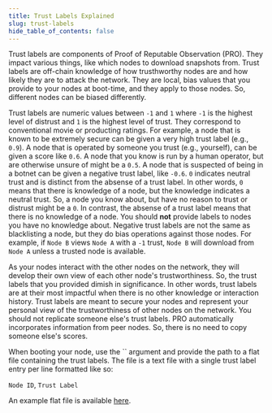 ```yaml
---
title: Trust Labels Explained
slug: trust-labels
hide_table_of_contents: false
---
```


Trust labels are components of Proof of Reputable Observation (PRO). They impact various things,
like which nodes to download snapshots from. Trust labels are off-chain knowledge of how
trusthworthy nodes are and how likely they are to attack the network. They are local, bias values
that you provide to your nodes at boot-time, and they apply to those nodes. So, different nodes can
be biased differently.

Trust labels are numeric values between `-1` and `1` where `-1` is the highest level of distrust and
`1` is the highest level of trust. They correspond to conventional movie or producting ratings. For
example, a node that is known to be extremely secure can be given a very high trust label (e.g., 
`0.9`). A node that is operated by someone you trust (e.g., yourself), can be given a score like
`0.6`. A node that you know is run by a human operator, but are otherwise unsure of might be a 
`0.5`. A node that is suspected of being in a botnet can be given a negative trust label, like 
`-0.6`. `0` indicates neutral trust and is distinct from the absense of a trust label. In other
words, `0` means that there is knowledge of a node, but the knowledge indicates a neutral trust. So,
a node you know about, but have no reason to trust or distrust might be a `0`. In contrast,
the absense of a trust label means that there is no knowledge of a node. You should **not** provide
labels to nodes you have no knowledge about. Negative trust labels are not the same as blacklisting
a node, but they do bias operations against those nodes. For example, if `Node B` views `Node A`
with a `-1` trust, `Node B` will download from `Node A` unless a trusted node is available.

As your nodes interact with the other nodes on the network, they will develop their own view of
each other node's trustworthiness. So, the trust labels that you provided dimish in significance.
In other words, trust labels are at their most impactful when there is no other knowledge or
interaction history. Trust labels are meant to secure your nodes and represent your personal view of
the trustworthiness of other nodes on the network. You should not replicate someone else's trust
labels. PRO automatically incorporates information from peer nodes. So, there is no need to copy
someone else's scores.

When booting your node, use the `` argument and provide the path to a flat file containing the trust
labels. The file is a text file with a single trust label entry per line formatted like so:

`Node ID`, `Trust Label`

An example flat file is available [here](https://github.com/Constellation-Labs/tessellation/blob/develop/modules/sdk/src/test/resources/ratings.sample.csv).